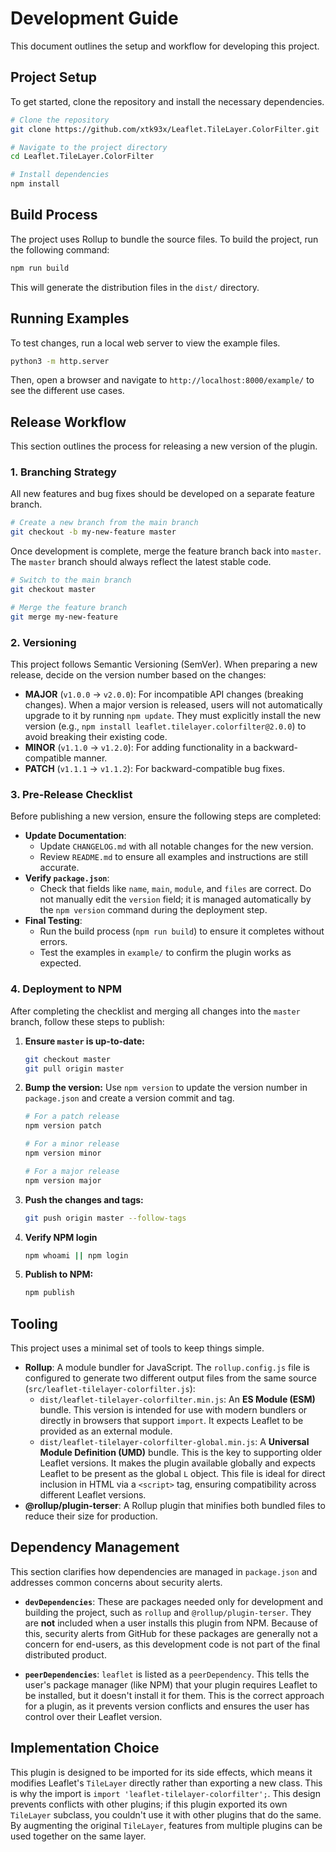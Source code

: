 # Development Guide

This document outlines the setup and workflow for developing this project.

## Project Setup

To get started, clone the repository and install the necessary dependencies.

```bash
# Clone the repository
git clone https://github.com/xtk93x/Leaflet.TileLayer.ColorFilter.git

# Navigate to the project directory
cd Leaflet.TileLayer.ColorFilter

# Install dependencies
npm install
```

## Build Process

The project uses Rollup to bundle the source files. To build the project, run the following command:

```bash
npm run build
```

This will generate the distribution files in the `dist/` directory.

## Running Examples

To test changes, run a local web server to view the example files.

```bash
python3 -m http.server
```

Then, open a browser and navigate to `http://localhost:8000/example/` to see the different use cases.

## Release Workflow

This section outlines the process for releasing a new version of the plugin.

### 1. Branching Strategy

All new features and bug fixes should be developed on a separate feature branch.

```bash
# Create a new branch from the main branch
git checkout -b my-new-feature master
```

Once development is complete, merge the feature branch back into `master`. The `master` branch should always reflect the latest stable code.

```bash
# Switch to the main branch
git checkout master

# Merge the feature branch
git merge my-new-feature
```

### 2. Versioning

This project follows Semantic Versioning (SemVer). When preparing a new release, decide on the version number based on the changes:

-   **MAJOR** (`v1.0.0` -> `v2.0.0`): For incompatible API changes (breaking changes). When a major version is released, users will not automatically upgrade to it by running `npm update`. They must explicitly install the new version (e.g., `npm install leaflet.tilelayer.colorfilter@2.0.0`) to avoid breaking their existing code.
-   **MINOR** (`v1.1.0` -> `v1.2.0`): For adding functionality in a backward-compatible manner.
-   **PATCH** (`v1.1.1` -> `v1.1.2`): For backward-compatible bug fixes.

### 3. Pre-Release Checklist

Before publishing a new version, ensure the following steps are completed:

-   **Update Documentation**:
    -   Update `CHANGELOG.md` with all notable changes for the new version.
    -   Review `README.md` to ensure all examples and instructions are still accurate.
-   **Verify `package.json`**:
    -   Check that fields like `name`, `main`, `module`, and `files` are correct. Do not manually edit the `version` field; it is managed automatically by the `npm version` command during the deployment step.
-   **Final Testing**:
    -   Run the build process (`npm run build`) to ensure it completes without errors.
    -   Test the examples in `example/` to confirm the plugin works as expected.

### 4. Deployment to NPM

After completing the checklist and merging all changes into the `master` branch, follow these steps to publish:

1.  **Ensure `master` is up-to-date:**
    ```bash
    git checkout master
    git pull origin master
    ```

2.  **Bump the version:**
    Use `npm version` to update the version number in `package.json` and create a version commit and tag.
    ```bash
    # For a patch release
    npm version patch

    # For a minor release
    npm version minor

    # For a major release
    npm version major
    ```

3.  **Push the changes and tags:**
    ```bash
    git push origin master --follow-tags
    ```

4. **Verify NPM login**
    ```bash
    npm whoami || npm login
    ```

4.  **Publish to NPM:**
    ```bash
    npm publish
    ```

## Tooling

This project uses a minimal set of tools to keep things simple.

-   **Rollup**: A module bundler for JavaScript. The `rollup.config.js` file is configured to generate two different output files from the same source (`src/leaflet-tilelayer-colorfilter.js`):
    -   `dist/leaflet-tilelayer-colorfilter.min.js`: An **ES Module (ESM)** bundle. This version is intended for use with modern bundlers or directly in browsers that support `import`. It expects Leaflet to be provided as an external module.
    -   `dist/leaflet-tilelayer-colorfilter-global.min.js`: A **Universal Module Definition (UMD)** bundle. This is the key to supporting older Leaflet versions. It makes the plugin available globally and expects Leaflet to be present as the global `L` object. This file is ideal for direct inclusion in HTML via a `<script>` tag, ensuring compatibility across different Leaflet versions.
-   **@rollup/plugin-terser**: A Rollup plugin that minifies both bundled files to reduce their size for production.

## Dependency Management

This section clarifies how dependencies are managed in `package.json` and addresses common concerns about security alerts.

*   **`devDependencies`**: These are packages needed only for development and building the project, such as `rollup` and `@rollup/plugin-terser`. They are **not** included when a user installs this plugin from NPM. Because of this, security alerts from GitHub for these packages are generally not a concern for end-users, as this development code is not part of the final distributed product.

*   **`peerDependencies`**: `leaflet` is listed as a `peerDependency`. This tells the user's package manager (like NPM) that your plugin requires Leaflet to be installed, but it doesn't install it for them. This is the correct approach for a plugin, as it prevents version conflicts and ensures the user has control over their Leaflet version.

## Implementation Choice

This plugin is designed to be imported for its side effects, which means it modifies Leaflet's `TileLayer` directly rather than exporting a new class. This is why the import is `import 'leaflet-tilelayer-colorfilter';`. This design prevents conflicts with other plugins; if this plugin exported its own `TileLayer` subclass, you couldn't use it with other plugins that do the same. By augmenting the original `TileLayer`, features from multiple plugins can be used together on the same layer.
